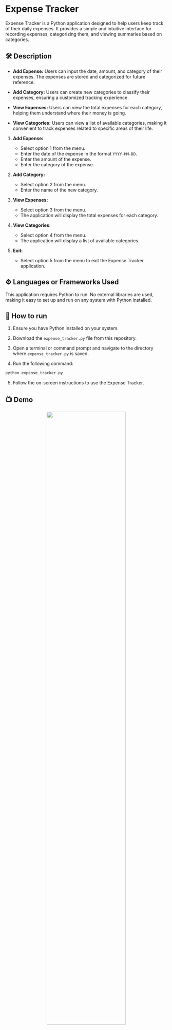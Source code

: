 # Expense Tracker

Expense Tracker is a Python application designed to help users keep track of their daily expenses. It provides a simple and intuitive interface for recording expenses, categorizing them, and viewing summaries based on categories.

## 🛠️ Description

- **Add Expense:** Users can input the date, amount, and category of their expenses. The expenses are stored and categorized for future reference.
  
- **Add Category:** Users can create new categories to classify their expenses, ensuring a customized tracking experience.

- **View Expenses:** Users can view the total expenses for each category, helping them understand where their money is going.

- **View Categories:** Users can view a list of available categories, making it convenient to track expenses related to specific areas of their life.



1. **Add Expense:**
    - Select option 1 from the menu.
    - Enter the date of the expense in the format `YYYY-MM-DD`.
    - Enter the amount of the expense.
    - Enter the category of the expense.
    
2. **Add Category:**
    - Select option 2 from the menu.
    - Enter the name of the new category.
    
3. **View Expenses:**
    - Select option 3 from the menu.
    - The application will display the total expenses for each category.
    
4. **View Categories:**
    - Select option 4 from the menu.
    - The application will display a list of available categories.
    
5. **Exit:**
    - Select option 5 from the menu to exit the Expense Tracker application.

## ⚙️ Languages or Frameworks Used

This application requires Python to run. No external libraries are used, making it easy to set up and run on any system with Python installed.

## 🌟 How to run

1. Ensure you have Python installed on your system.

2. Download the `expense_tracker.py` file from this repository.

3. Open a terminal or command prompt and navigate to the directory where `expense_tracker.py` is saved.

4. Run the following command:

 ```sh
python expense_tracker.py
```
 

5. Follow the on-screen instructions to use the Expense Tracker.

## 📺 Demo
<p align="center">
<img src="https://github.com/ndleah/python-mini-project/blob/main/IMG/expense_tracker.png" width=70% height=70%>

## 🤖 Author
[Darshan Patil](https://github.com/darshan8850)

## 📜 License
This project is licensed under the MIT License

## 📝 Acknowledgments
- [Python](https://www.python.org/)
- [VS Code](https://code.visualstudio.com/)
- [GitHub](https://github.com/ndleah/python-mini-project)